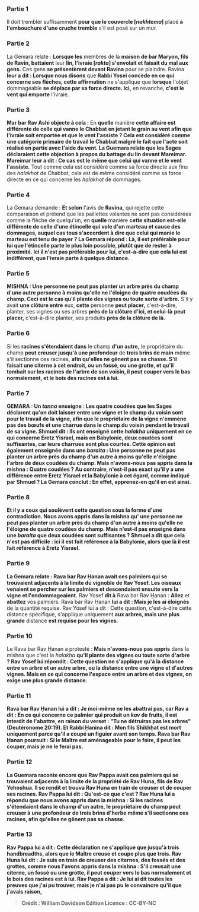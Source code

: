 
### Partie 1
Il doit trembler suffisamment <b>pour que le couvercle [<i>nakhtema</i>]</b> placé <b>à l'embouchure d'une cruche tremble</b> s'il est posé sur un mur.

### Partie 2
La Gemara relate : <b>Lorsque les</b> membres de la <b>maison de bar Maryon, fils de Ravin, battaient</b> leur <b>lin, l'ivraie [<i>rakta</i>] s'envolait et faisait du mal aux gens.</b> Ces gens <b>se présentèrent devant Ravina</b> pour se plaindre. Ravina <b>leur a dit : Lorsque nous disons</b> que <b>Rabbi Yosei concède en ce qui concerne ses flèches, cette affirmation</b> ne s'applique que <b>lorsque</b> l'objet dommageable <b>se déplace par sa force directe. Ici,</b> en revanche, <b>c'est le vent qui emporte</b> l'ivraie.

### Partie 3
<b>Mar bar Rav Ashi objecte à cela :</b> En <b>quelle</b> manière <b>cette affaire est <b>différente</b> de celle qui <b>vanne</b> le Chabbat en jetant le grain au vent afin que l'ivraie soit emportée <b>et que le vent l'assiste ?</b> Cela est considéré comme une catégorie primaire de travail le Chabbat malgré le fait que l'acte soit réalisé en partie avec l'aide du vent. La Guemara relate que les Sages <b>déclaraient</b> cette objection à propos du battage du lin <b>devant Mareimar.</b> Mareimar <b>leur a dit : Ce</b> cas <b>est</b> le même que celui qui vanne et le vent l'assiste.</b> Tout comme cela est considéré comme sa force directe aux fins des <i>halakhot</i> de Chabbat, cela est de même considéré comme sa force directe en ce qui concerne les <i>halakhot</i> de dommages.

### Partie 4
La Gemara demande : <b>Et selon</b> l'avis de <b>Ravina,</b> qui rejette cette comparaison et prétend que les paillettes volantes ne sont pas considérées comme la flèche de quelqu'un, en <b>quelle</b> manière <b>cette situation est-elle <b>différente</b> de celle d'une <b>étincelle qui vole d'un marteau et cause des dommages,</b> auquel cas tous s'accordent à dire <b>que</b> celui qui manie le marteau <b>est tenu de payer ?</b> La Gemara répond : <b>Là,</b> il est <b>préférable pour lui que</b> l'étincelle <b>parte</b> le plus loin possible, plutôt que de rester à proximité. <b>Ici</b> il n'est <b>pas préférable pour lui,</b> c'est-à-dire que cela lui est indifférent, <b>que</b> l'ivraie <b>parte</b> à quelque distance.

### Partie 5
<strong>MISHNA :</strong> <b>Une personne ne peut pas planter un arbre près du champ d'une autre personne à moins qu'elle ne l'éloigne de quatre coudées du</b> champ. Ceci est le cas <b>qu'il plante des vignes ou toute</b> sorte d'arbre.</b> S'il y avait <b>une clôture entre</b> eux, <b>cette</b> personne <b>peut placer,</b> c'est-à-dire, planter, ses vignes ou ses arbres <b>près de la clôture d'ici, et celui-là</b> <b>peut placer,</b> c'est-à-dire planter, ses produits <b>près de la clôture de là.</b>

### Partie 6
Si les <b>racines s'étendaient dans</b> le champ <b>d'un autre,</b> le propriétaire du champ <b>peut creuser jusqu'à une profondeur</b> de <b>trois brins de main</b> même s'il sectionne ces racines, <b>afin qu'elles ne <b>gênent</b> pas sa <b>chasse. </b> S'il <b>faisait une citerne</b> à cet endroit, ou <b>un fossé, ou une grotte,</b> et qu'il tombait sur les racines de l'arbre de son voisin, <b>il peut couper vers le bas</b> normalement, <b>et le bois</b> des racines <b>est à lui.</b>

### Partie 7
<strong>GEMARA :</strong> Un <i>tanna</i> <b>enseigne :</b> Les <b>quatre coudées que</b> les Sages <b>déclarent</b> qu'on doit laisser entre une vigne et le champ du voisin sont <b>pour le travail de la vigne,</b> afin que le propriétaire de la vigne n'emmène pas des bœufs et une charrue dans le champ du voisin pendant le travail de sa vigne. <b>Shmuel dit : Ils ont enseigné</b> cette <i>halakha</i> <b>uniquement en ce qui concerne Eretz Yisrael, mais en Babylonie, deux coudées</b> sont suffisantes, car leurs charrues sont plus courtes. <b>Cette</b> opinion <b>est également enseignée</b> dans une <i>baraita</i> : <b>Une personne ne peut pas planter un arbre près du champ d'un autre à moins qu'elle n'éloigne</b> l'arbre de <b>deux coudées</b> du champ. <b>Mais n'avons-nous pas appris</b> dans la mishna : <b>Quatre coudées ? Au contraire, n'est-il pas</b> exact qu'il y a une différence entre Eretz Yisrael et la Babylonie à cet égard, <b>comme</b> indiqué <b>par Shmuel ?</b> La Gemara conclut : En effet, <b>apprenez-en</b> qu'il en est ainsi.

### Partie 8
<b>Et il y a</b> ceux <b>qui soulèvent</b> cette question sous la forme <b>d'une contradiction. Nous avons appris</b> dans la mishna qu' <b>une personne ne peut pas planter un arbre près du champ d'un autre à moins qu'elle ne l'éloigne de quatre coudées du</b> champ. <b>Mais n'est-il pas enseigné</b> dans une <i>baraita</i> que <b>deux coudées</b> sont suffisantes ? <b>Shmuel a dit</b> que cela n'est <b>pas difficile : ici</b> il est fait référence à <b>la Babylonie,</b> alors que <b>là</b> il est fait référence à <b>Eretz Yisrael.</b>

### Partie 9
La Gemara relate : <b>Rava bar Rav Ḥanan avait ces palmiers</b> qui se trouvaient <b>adjacents à la limite du vignoble de Rav Yosef. Les oiseaux venaient se percher sur les palmiers et</b> descendaient ensuite vers la vigne et l'endommageaient.</b> Rav Yosef <b>dit à</b> Rava bar Rav Ḥanan : <b>Allez</b> et <b>abattez</b> vos palmiers. Rava bar Rav Ḥanan <b>lui a dit : Mais je les ai éloignés</b> de la quantité requise. Rav Yosef lui a dit : Cette question,</b> c'est-à-dire cette distance spécifique, s'applique uniquement <b>aux arbres, mais une plus grande</b> distance <b>est requise pour les vignes.</b>

### Partie 10
Le Rava bar Rav Ḥanan a protesté : <b>Mais n'avons-nous pas appris</b> dans la mishna que c'est la <i>halakha</i> <b>qu'il plante des <b>vignes ou toute</b> sorte d'<b>arbre ?</b> Rav Yosef lui <b>répondit : Cette question</b> ne s'applique qu'à la distance entre un <b>arbre et</b> un autre <b>arbre, ou</b> la distance entre une <b>vigne et</b> d'autres <b>vignes. Mais</b> en ce qui concerne l'espace entre <b>un arbre et des vignes, on exige une plus grande distance.</b>

### Partie 11
Rava bar Rav Ḥanan <b>lui a dit : Je</b> moi-même <b>ne les abattrai pas, car Rav a dit :</b> En ce qui concerne <b>ce palmier qui produit un <i>kav</i></b> de fruits, il est <b>interdit de l'abattre,</b> en raison du verset : "Tu ne détruiras pas les arbres" (Deutéronome 20:19). <b>Et Rabbi Ḥanina dit : Mon fils Shikhḥat est mort uniquement parce qu'il a coupé un figuier avant son temps.</b> Rava bar Rav Ḥanan poursuit : <b>Si le Maître est aménageable</b> pour le faire, il <b>peut les couper</b>, mais je ne le ferai pas.

### Partie 12
La Guemara raconte encore que <b>Rav Pappa avait ces palmiers</b> qui se trouvaient <b>adjacents à la limite de</b> la propriété de <b>Rav Huna, fils de Rav Yehoshua. Il se rendit</b> et <b>trouva</b> Rav Huna <b>en train de creuser et de couper ses racines.</b> Rav Pappa <b>lui dit : Qu'est-ce que c'est ? </b> Rav Huna <b>lui a répondu</b> que <b>nous avons appris</b> dans la mishna : Si les <b>racines s'étendaient dans</b> le champ <b>d'un autre,</b> le propriétaire du champ <b>peut creuser à une profondeur</b> de <b>trois brins d'herbe</b> même s'il sectionne ces racines, <b>afin qu'elles ne <b>gênent</b> pas sa <b>chasse.</b>

### Partie 13
Rav Pappa lui a <b>dit : Cette déclaration</b> ne s'applique que jusqu'à <b>trois</b> handbreadths, alors que le <b>Maître creuse</b> et coupe <b>plus</b> que trois. Rav Huna lui <b>dit : Je suis</b> en train de creuser des <b>citernes, des fossés et des grottes, comme nous l'avons appris</b> dans la mishna : S'il <b>creusait une citerne, un fossé ou une grotte, il peut couper vers le bas</b> normalement <b>et le bois</b> des racines <b>est à lui. Rav Pappa a dit : Je lui ai dit toutes</b> les preuves que j'ai pu trouver, <b>mais je n'ai pas pu</b> le convaincre <b>qu'il</b> que j'avais raison,

>Crédit : William Davidson Edition
>Licence : CC-BY-NC